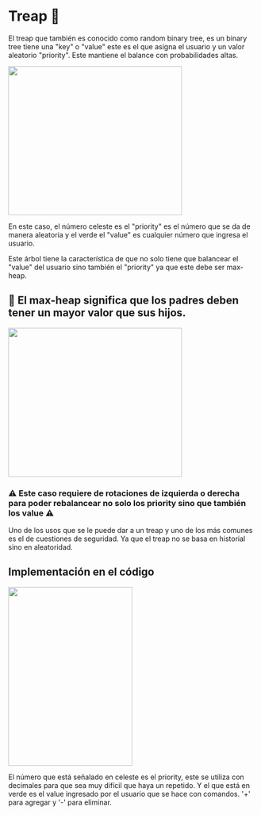 # Treap 🌳

El treap que también es conocido como random binary tree, es un binary tree tiene una "key" o "value" este es el que asigna el usuario y un valor aleatorio "priority". Este mantiene el balance con probabilidades altas.

<img src="https://i.imgur.com/ZLqklAd.jpg" width="350" height="300"/> 

En este caso, el número celeste es el "priority"  es el número que se da de manera aleatoria y el verde el "value"  es cualquier número que ingresa el usuario. 

Este árbol tiene la característica de que no solo tiene que balancear el "value" del usuario sino también el "priority" ya que este debe ser max-heap.

## 📌 El max-heap significa que los padres deben tener un mayor valor que sus hijos.

<img src="https://i.imgur.com/SdWqoUN.jpg" width="350" height="300"/> 

### ⚠️ Este caso requiere de rotaciones de izquierda o derecha para poder rebalancear no solo los priority sino que también los value ⚠️

Uno de los usos que se le puede dar a un treap y uno de los más comunes es el de cuestiones de seguridad. Ya que el treap no se basa en historial sino en aleatoridad.

## Implementación en el código

<img src="https://i.imgur.com/kS8dNwl.jpg" width="250" height="360"/> 

El número que está señalado en celeste es el priority, este se utiliza con decimales para que sea muy difícil que haya un repetido.
Y el que está en verde es el value ingresado por el usuario que se hace con comandos. '+' para agregar y '-' para eliminar. 
